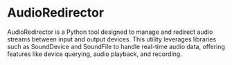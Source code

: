 # AudioRedirector
AudioRedirector is a Python tool designed to manage and redirect audio streams between input and output devices. This utility leverages libraries such as SoundDevice and SoundFile to handle real-time audio data, offering features like device querying, audio playback, and recording.
